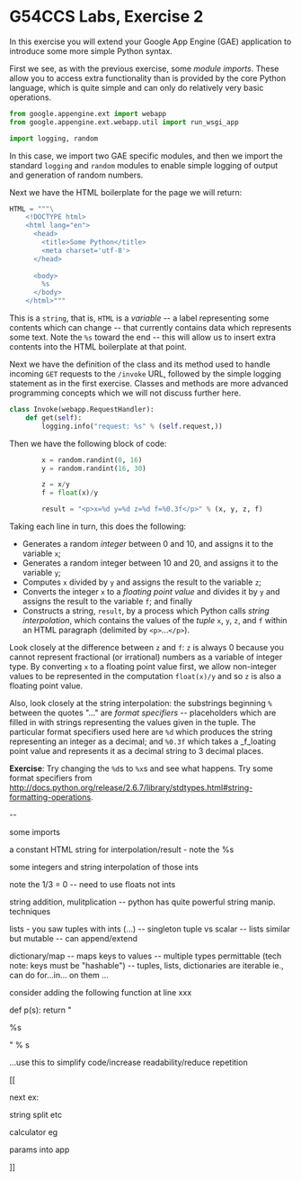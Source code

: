 G54CCS Labs, Exercise 2
=======================

In this exercise you will extend your Google App Engine (GAE)
application to introduce some more simple Python syntax.

First we see, as with the previous exercise, some _module imports_.
These allow you to access extra functionality than is provided by the
core Python language, which is quite simple and can only do relatively
very basic operations.

```python
from google.appengine.ext import webapp
from google.appengine.ext.webapp.util import run_wsgi_app

import logging, random
```

In this case, we import two GAE specific modules, and then we import
the standard `logging` and `random` modules to enable simple logging
of output and generation of random numbers.

Next we have the HTML boilerplate for the page we will return:
```python
HTML = """\
    <!DOCTYPE html>
    <html lang="en">
      <head>
        <title>Some Python</title>
        <meta charset='utf-8'>
      </head>
  
      <body>
        %s
      </body>
    </html>"""
```
This is a `string`, that is, `HTML` is a _variable_ -- a label
representing some contents which can change -- that currently contains
data which represents some text.  Note the `%s` toward the end -- this
will allow us to insert extra contents into the HTML boilerplate at
that point. 

Next we have the definition of the class and its method used to handle
incoming `GET` requests to the `/invoke` URL, followed by the simple
logging statement as in the first exercise.  Classes and methods are more
advanced programming concepts which we will not discuss further here.
```python        
class Invoke(webapp.RequestHandler):
    def get(self):
        logging.info("request: %s" % (self.request,))
```

Then we have the following block of code:
```python
        x = random.randint(0, 16)
        y = random.randint(16, 30)

        z = x/y
        f = float(x)/y

        result = "<p>x=%d y=%d z=%d f=%0.3f</p>" % (x, y, z, f)
```
Taking each line in turn, this does the following:
+ Generates a random _integer_ between 0 and 10, and assigns it to the
  variable `x`; 
+ Generates a random integer between 10 and 20, and assigns it to the 
  variable `y`;
+ Computes `x` divided by `y` and assigns the result to the variable
  `z`; 
+ Converts the integer `x` to a _floating point value_ and divides it
  by `y` and assigns the result to the variable `f`; and finally
+ Constructs a string, `result`, by a process which Python calls
  _string interpolation_, which contains the values of the _tuple_
  `x`, `y`, `z`, and `f` within an HTML paragraph (delimited by
  `<p>`...`</p>`). 

Look closely at the difference between `z` and `f`: `z` is always 0
because you cannot represent fractional (or irrational) numbers as a
variable of integer type.  By converting `x` to a floating point value
first, we allow non-integer values to be represented in the
computation `float(x)/y` and so `z` is also a floating point value.

Also, look closely at the string interpolation: the substrings
beginning `%` between the quotes "..." are _format specifiers_ --
placeholders which are filled in with strings representing the values
given in the tuple.  The particular format specifiers used here are
`%d` which produces the string representing an integer as a decimal;
and `%0.3f` which takes a _f_loating point value and represents it as
a decimal string to 3 decimal places.  

__Exercise__: Try changing the `%d`s to `%x`s and see what happens.
Try some format specifiers from
<http://docs.python.org/release/2.6.7/library/stdtypes.html#string-formatting-operations>. 





--

some imports

a constant HTML string for interpolation/result - note the %s

some integers and string interpolation of those ints

note the 1/3 = 0 -- need to use floats not ints

string addition, mulitplication -- python has quite powerful string manip. techniques

lists - you saw tuples with ints (...) -- singleton tuple vs scalar --
lists similar but mutable -- can append/extend

dictionary/map -- maps keys to values -- multiple types permittable
(tech note: keys must be "hashable") -- tuples, lists, dictionaries
are iterable ie., can do for...in... on them
...


consider adding the following function at line xxx

def p(s):
    return "<p>%s</p>" % s

...use this to simplify code/increase readability/reduce repetition


[[

next ex:

string split etc

calculator eg

params into app 

]]
